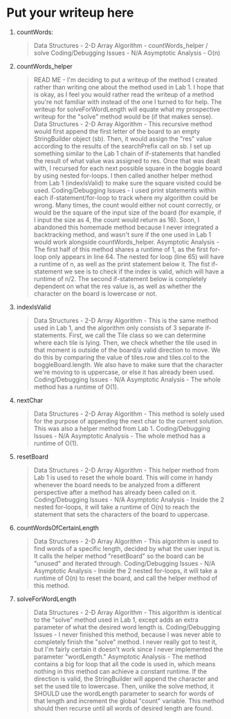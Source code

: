# Put your writeup here
1. countWords:
    > Data Structures - 2-D Array
    > Algorithm - countWords_helper / solve
    > Coding/Debugging Issues - N/A
    > Asymptotic Analysis - O(n)

2. countWords_helper
    > READ ME - I'm deciding to put a writeup of the method I created rather than writing one about the method used in Lab 1. I hope that is okay, as I feel you would rather read the writeup of a method you're not familiar with instead of the one I turned to for help. The writeup for solveForWordLength will equate what my prospective writeup for the "solve" method would be (if that makes sense). 
    > Data Structures - 2-D Array
    > Algorithm - This recursive method would first append the first letter of the board to an empty StringBuilder object (sb). Then, it would assign the "res" value according to the results of the searchPrefix call on sb. I set up something similar to the Lab 1 chain of if-statements that handled the result of what value was assigned to res. Once that was dealt with, I recursed for each next possible square in the boggle board by using nested for-loops. I then called another helper method from Lab 1 (indexIsValid) to make sure the square visited could be used.
    > Coding/Debugging Issues - I used print statements within each if-statement/for-loop to track where my algorithm could be wrong. Many times, the count would either not count correctly, or would be the square of the input size of the board (for example, if I input the size as 4, the count would return as 16). Soon, I abandoned this homemade method because I never integrated a backtracking method, and wasn't sure if the one used in Lab 1 would work alongside countWords_helper.
    > Asymptotic Analysis - The first half of this method shares a runtime of 1, as the first for-loop only appears in line 64. The nested for loop (line 65) will have a runtime of n, as well as the print statement below it. The fist if-statement we see is to check if the index is valid, which will have a runtime of n/2. The second if-statement below is completely dependent on what the res value is, as well as whether the character on the board is lowercase or not.

3. indexIsValid
    > Data Structures - 2-D Array
    > Algorithm - This is the same method used in Lab 1, and the algorithm only consists of 3 separate if-statements. First, we call the Tile class so we can determine where each tile is lying. Then, we check whether the tile used in that moment is outside of the board/a valid direction to move. We do this by comparing the value of tiles.row and tiles.col to the boggleBoard.length. We also have to make sure that the character we're moving to is uppercase, or else it has already been used.
    > Coding/Debugging Issues - N/A
    > Asymptotic Analysis - The whole method has a runtime of O(1).

4. nextChar
    > Data Structures - 2-D Array
    > Algorithm - This method is solely used for the purpose of appending the next char to the current solution. This was also a helper method from Lab 1.
    > Coding/Debugging Issues - N/A
    > Asymptotic Analysis - The whole method has a runtime of O(1).

5. resetBoard
    > Data Structures - 2-D Array
    > Algorithm - This helper method from Lab 1 is used to reset the whole board. This will come in handy whenever the board needs to be analyzed from a different perspective after a method has already been called on it.
    > Coding/Debugging Issues - N/A
    > Asymptotic Analysis - Inside the 2 nested for-loops, it will take a runtime of O(n) to reach the statement that sets the characters of the board to uppercase.

6. countWordsOfCertainLength
    > Data Structures - 2-D Array
    > Algorithm - This algorithm is used to find words of a specific length, decided by what the user input is. It calls the helper method "resetBoard" so the board can be "unused" and iterated through.
    > Coding/Debugging Issues - N/A
    > Asymptotic Analysis - Inside the 2 nested for-loops, it will take a runtime of O(n) to reset the board, and call the helper method of this method.

6. solveForWordLength
    > Data Structures - 2-D Array
    > Algorithm - This algorithm is identical to the "solve" method used in Lab 1, except adds an extra parameter of what the desired word length is.
    > Coding/Debugging Issues - I never finished this method, because I was never able to completely finish the "solve" method. I never really got to test it, but I'm fairly certain it doesn't work since I never implemented the parameter "wordLength."
    > Asymptotic Analysis - The method contains a big for loop that all the code is used in, which means nothing in this method can achieve a constant runtime. If the direction is valid, the StringBuilder will append the character and set the used tile to lowercase. Then, unlike the solve method, it SHOULD use the wordLength parameter to search for words of that length and increment the global "count" variable. This method should then recurse until all words of desired length are found.
